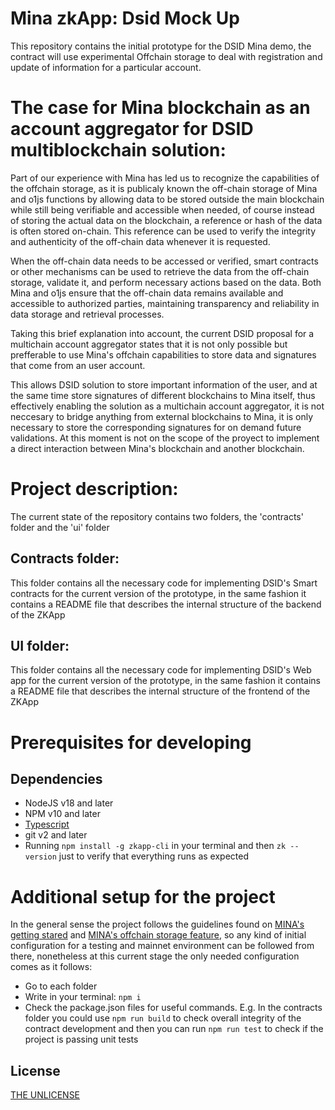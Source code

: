 # Mina zkApp: Dsid Mock Up

This repository contains the initial prototype for the DSID Mina demo, the contract will use experimental Offchain storage to deal with registration 
and update of information for a particular account.


# The case for Mina blockchain as an account aggregator for DSID multiblockchain solution:

Part of our experience with Mina has led us to recognize the capabilities of the offchain storage, as it is publicaly known the off-chain storage of Mina and o1js functions by allowing data to be stored outside the main blockchain while still being verifiable and accessible when needed, of course instead of storing the actual data on the blockchain, a reference or hash of the data is often stored on-chain. This reference can be used to verify the integrity and authenticity of the off-chain data whenever it is requested.

When the off-chain data needs to be accessed or verified, smart contracts or other mechanisms can be used to retrieve the data from the off-chain storage, validate it, and perform necessary actions based on the data. Both Mina and o1js ensure that the off-chain data remains available and accessible to authorized parties, maintaining transparency and reliability in data storage and retrieval processes.

Taking this brief explanation into account, the current DSID proposal for a multichain account aggregator states that it is not only possible but prefferable to use Mina's offchain capabilities to store data and signatures that come from an user account. 

This allows DSID solution to store important information of the user, and at the same time store signatures of different blockchains to Mina itself, thus effectively enabling the solution as a multichain account aggregator, it is not neccesary to bridge anything from external blockchains to Mina, it is only necessary to store the corresponding signatures for on demand future validations. At this moment is not on the scope of the proyect to implement a direct interaction between Mina's blockchain and another blockchain.

# Project description:

The current state of the repository contains two folders, the 'contracts' folder and the 'ui' folder

## Contracts folder:

This folder contains all the necessary code for implementing DSID's Smart contracts for the current version of the prototype, in the same fashion it contains a README file that describes the internal structure of the backend of the ZKApp

## UI folder:

This folder contains all the necessary code for implementing DSID's Web app for the current version of the prototype, in the same fashion it contains a README file that describes the internal structure of the frontend of the ZKApp

# Prerequisites for developing

## Dependencies

* NodeJS v18 and later
* NPM v10 and later
* [Typescript](https://www.youtube.com/watch?v=ahCwqrYpIuM&ab_channel=Fireship)
* git v2 and later
* Running ```npm install -g zkapp-cli``` in your terminal and then ```zk --version``` just to verify that everything runs as expected


# Additional setup for the project

In the general sense the project follows the guidelines found on [MINA's getting stared](https://docs.minaprotocol.com/zkapps/writing-a-zkapp/introduction-to-zkapps/getting-started-zkapps) and [MINA's offchain storage feature](https://docs.minaprotocol.com/zkapps/writing-a-zkapp/feature-overview/offchain-storage), so any kind of initial configuration for a testing and mainnet environment can be followed from there, nonetheless at this current stage the only needed configuration comes as it follows:

* Go to each folder
* Write in your terminal: ```npm i```
* Check the package.json files for useful commands. E.g. In the contracts folder you could use ```npm run build``` to check overall integrity of the contract development and then you can run ```npm run test``` to check if the project is passing unit tests


## License

[THE UNLICENSE](LICENSE)

